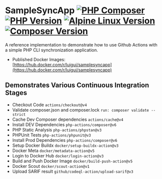 # SampleSyncApp [![PHP Composer](https://github.com/aguilita1/SampleSyncApp/actions/workflows/php.yml/badge.svg?branch=main&event=push)](https://github.com/aguilita1/SampleSyncApp/actions/workflows/php.yml) [![PHP Version](https://img.shields.io/badge/PHP-v8.3-blue)](https://www.php.net/ChangeLog-8.php) [![Alpine Linux Version](https://img.shields.io/badge/Alpine_Linux-v3.20-blue)](https://alpinelinux.org/releases/) [![Composer Version](https://img.shields.io/badge/Composer-v2.8-blue)](https://github.com/composer/composer/releases)
A reference implementation to demonstrate how to use Github Actions with a simple PHP CLI synchronization application.
* Published Docker Images: [https://hub.docker.com/r/luigui/samplesyncapp](https://hub.docker.com/r/luigui/samplesyncapp)

## Demonstrates Various Continuous Integration Stages
* Checkout Code ``actions/checkout@v4``
* Validate composer.json and composer.lock  ``run: composer validate --strict``
* Cache Dev Composer dependencies ``actions/cache@v4``
* Install DEV Dependencies ``php-actions/composer@v6``
* PHP Static Analysis ``php-actions/phpstan@v3``
* PHPUnit Tests ``php-actions/phpunit@v3``
* Install Prod Dependencies ``php-actions/composer@v6``
* Setup Docker Buildx ``docker/setup-buildx-action@v3``
* Docker Meta ``docker/metadata-action@v5``
* Login to Docker Hub ``docker/login-action@v3``
* Build and Push Docker Image ``docker/build-push-action@v5``
* Docker Scout ``docker/scout-action@v1``
* Upload SARIF result ``github/codeql-action/upload-sarif@v3``

